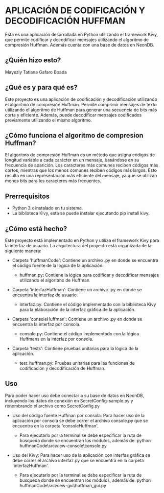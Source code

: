 # APLICACIÓN DE CODIFICACIÓN Y DECODIFICACIÓN HUFFMAN 

Esta es una aplicación desarrollada en Python utilizando el framework Kivy, que permite codificar y decodificar mensajes utilizando el algoritmo de compresión Huffman. Además cuenta con una base de datos en NeonDB. 


## ¿Quién hizo esto?

Mayezly Tatiana Gafaro Boada

## ¿Qué es y para qué es?

Este proyecto es una aplicación de codificación y decodificación utilizando el algoritmo de compresión Huffman. Permite comprimir mensajes de texto utilizando el algoritmo de Huffman para generar una secuencia de bits más corta y eficiente. Además, puede decodificar mensajes codificados previamente utilizando el mismo algoritmo.


## ¿Cómo funciona el algoritmo de compresion Huffman?

El algoritmo de compresión Huffman es un método que asigna códigos de longitud variable a cada carácter en un mensaje, basándose en su frecuencia de aparición. Los caracteres más comunes reciben códigos más cortos, mientras que los menos comunes reciben códigos más largos. Esto resulta en una representación más eficiente del mensaje, ya que se utilizan menos bits para los caracteres más frecuentes.


## Prerrequisitos

- Python 3.x instalado en tu sistema. 
- La biblioteca Kivy, esta se puede instalar ejecutando pip install kivy.

## ¿Cómo está hecho?

Este proyecto está implementado en Python y utiliza el framework Kivy para la interfaz de usuario. La arquitectura del proyecto está organizada de la siguiente manera:

- Carpeta 'huffmanCode': Contiene un archivo .py en donde se encuentra el código fuente de la lógica de la aplicación.
    - huffman.py: Contiene la lógica para codificar y decodificar mensajes utilizando el algoritmo de Huffman.

- Carpeta 'interfazHuffman': Contiene un archivo .py en donde se encuentra la interfaz de usuario.
    - interfaz.py: Contiene el código implementado con la biblioteca Kivy para la elaboración de la interfaz gráfica de la aplicación.
 
- Carpeta 'consoleHuffman': Contiene un archivo .py en donde se encuentra la interfaz por consola.
    - console.py: Contiene el código implementado con la lógica Huffmans en la interfaz por consola.

- Carpeta 'tests': Contiene pruebas unitarias para la lógica de la aplicación.
    - test_huffman.py: Pruebas unitarias para las funciones de codificación y decodificación de Huffman.


## Uso

Para poder hacer uso debe conectar a su base de datos en NeonDB, incluyendo los datos de conexión en SecretConfig-sample.py y renombrando el archivo como SecretConfig.py

- Uso del código fuente Huffman por consola: Para hacer uso de la aplicación por consola se debe correr el archivo console.py que se encuentra en la carpeta 'consoleHuffman'.
    - Para ejecutarlo por la terminal se debe especificar la ruta de busqueda donde se encuentran los módulos, además de:
      python huffmanCode\src\view-console\console.py 

- Uso del Kivy: Para hacer uso de la aplicación con interfaz gráfica se debe correr el archivo interfaz.py que se encuentra en la carpeta 'interfazHuffman'.
    - Para ejecutarlo por la terminal se debe especificar la ruta de busqueda donde se encuentran los módulos, además de:
      python huffmanCode\src\view-gui\huffman_gui.py 
  
